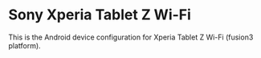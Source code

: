 Sony Xperia Tablet Z Wi-Fi
==========================

This is the Android device configuration for Xperia Tablet Z Wi-Fi (fusion3 platform).
